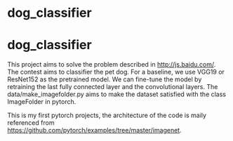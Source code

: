 # dog_classifier
# dog_classifier
This project aims to solve the problem described in http://js.baidu.com/. The contest aims to classifier the pet dog.
For a baseline, we use VGG19 or ResNet152 as the pretrained model.
We can fine-tune the model by retraining the last fully connected layer and the convolutional layers.
The data/make_imagefolder.py aims to make the dataset satisfied with the class ImageFolder in pytorch.

This is my first pytorch projects, the architecture of the code is maily referenced from https://github.com/pytorch/examples/tree/master/imagenet.
